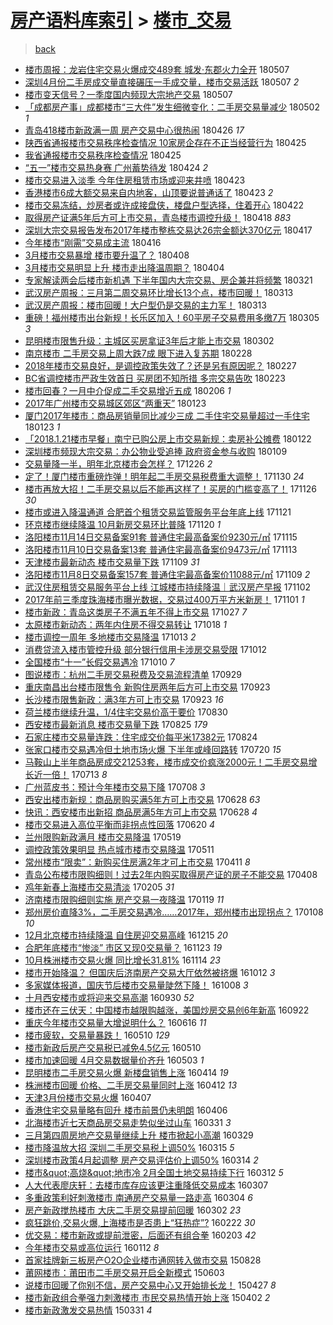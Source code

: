 [房产语料库索引](../../README.md)  > [楼市_交易](楼市_交易.md)
====
> [back](../README.md)

- [楼市周报：龙岩住宅交易火爆成交489套 城发·东郡火力全开](http://jkwz.applinzi.com/ittc/7100424745747219473.html#%E6%A5%BC%E5%B8%82%E5%91%A8%E6%8A%A5%EF%BC%9A%E9%BE%99%E5%B2%A9%E4%BD%8F%E5%AE%85%E4%BA%A4%E6%98%93%E7%81%AB%E7%88%86%E6%88%90%E4%BA%A4489%E5%A5%97+%E5%9F%8E%E5%8F%91%C2%B7%E4%B8%9C%E9%83%A1%E7%81%AB%E5%8A%9B%E5%85%A8%E5%BC%80) 180507  
- [深圳4月份二手房成交量直接碾压一手成交量，楼市交易活跃](http://jkwz.applinzi.com/ittc/7100332387135407110.html#%E6%B7%B1%E5%9C%B34%E6%9C%88%E4%BB%BD%E4%BA%8C%E6%89%8B%E6%88%BF%E6%88%90%E4%BA%A4%E9%87%8F%E7%9B%B4%E6%8E%A5%E7%A2%BE%E5%8E%8B%E4%B8%80%E6%89%8B%E6%88%90%E4%BA%A4%E9%87%8F%EF%BC%8C%E6%A5%BC%E5%B8%82%E4%BA%A4%E6%98%93%E6%B4%BB%E8%B7%83) 180507 *2* 
- [楼市变天信号？一季度国内频现大宗地产交易](http://jkwz.applinzi.com/ittc/7100282534023922695.html#%E6%A5%BC%E5%B8%82%E5%8F%98%E5%A4%A9%E4%BF%A1%E5%8F%B7%EF%BC%9F%E4%B8%80%E5%AD%A3%E5%BA%A6%E5%9B%BD%E5%86%85%E9%A2%91%E7%8E%B0%E5%A4%A7%E5%AE%97%E5%9C%B0%E4%BA%A7%E4%BA%A4%E6%98%93) 180507  
- [「成都房产事」成都楼市“三大件”发生细微变化：二手房交易量减少](http://jkwz.applinzi.com/ittc/7098539170903622663.html#%E3%80%8C%E6%88%90%E9%83%BD%E6%88%BF%E4%BA%A7%E4%BA%8B%E3%80%8D%E6%88%90%E9%83%BD%E6%A5%BC%E5%B8%82%E2%80%9C%E4%B8%89%E5%A4%A7%E4%BB%B6%E2%80%9D%E5%8F%91%E7%94%9F%E7%BB%86%E5%BE%AE%E5%8F%98%E5%8C%96%EF%BC%9A%E4%BA%8C%E6%89%8B%E6%88%BF%E4%BA%A4%E6%98%93%E9%87%8F%E5%87%8F%E5%B0%91) 180502 *1* 
- [青岛418楼市新政满一周 房产交易中心很热闹](http://jkwz.applinzi.com/ittc/7096190277788369937.html#%E9%9D%92%E5%B2%9B418%E6%A5%BC%E5%B8%82%E6%96%B0%E6%94%BF%E6%BB%A1%E4%B8%80%E5%91%A8+%E6%88%BF%E4%BA%A7%E4%BA%A4%E6%98%93%E4%B8%AD%E5%BF%83%E5%BE%88%E7%83%AD%E9%97%B9) 180426 *17* 
- [陕西省通报楼市交易秩序检查情况 10家房企存在不正当经营行为](http://jkwz.applinzi.com/ittc/7095837072864838666.html#%E9%99%95%E8%A5%BF%E7%9C%81%E9%80%9A%E6%8A%A5%E6%A5%BC%E5%B8%82%E4%BA%A4%E6%98%93%E7%A7%A9%E5%BA%8F%E6%A3%80%E6%9F%A5%E6%83%85%E5%86%B5+10%E5%AE%B6%E6%88%BF%E4%BC%81%E5%AD%98%E5%9C%A8%E4%B8%8D%E6%AD%A3%E5%BD%93%E7%BB%8F%E8%90%A5%E8%A1%8C%E4%B8%BA) 180425  
- [我省通报楼市交易秩序检查情况](http://jkwz.applinzi.com/ittc/7095734613924381712.html#%E6%88%91%E7%9C%81%E9%80%9A%E6%8A%A5%E6%A5%BC%E5%B8%82%E4%BA%A4%E6%98%93%E7%A7%A9%E5%BA%8F%E6%A3%80%E6%9F%A5%E6%83%85%E5%86%B5) 180425  
- [“五一”楼市交易热身赛 广州蓄势待发](http://jkwz.applinzi.com/ittc/7095503645582033931.html#%E2%80%9C%E4%BA%94%E4%B8%80%E2%80%9D%E6%A5%BC%E5%B8%82%E4%BA%A4%E6%98%93%E7%83%AD%E8%BA%AB%E8%B5%9B+%E5%B9%BF%E5%B7%9E%E8%93%84%E5%8A%BF%E5%BE%85%E5%8F%91) 180424 *2* 
- [楼市交易进入淡季 今年住房租赁市场或迎来井喷](http://jkwz.applinzi.com/ittc/7095187335501317126.html#%E6%A5%BC%E5%B8%82%E4%BA%A4%E6%98%93%E8%BF%9B%E5%85%A5%E6%B7%A1%E5%AD%A3+%E4%BB%8A%E5%B9%B4%E4%BD%8F%E6%88%BF%E7%A7%9F%E8%B5%81%E5%B8%82%E5%9C%BA%E6%88%96%E8%BF%8E%E6%9D%A5%E4%BA%95%E5%96%B7) 180423  
- [香港楼市6成大额交易来自内地客，山顶要说普通话了](http://jkwz.applinzi.com/ittc/7095173974642394119.html#%E9%A6%99%E6%B8%AF%E6%A5%BC%E5%B8%826%E6%88%90%E5%A4%A7%E9%A2%9D%E4%BA%A4%E6%98%93%E6%9D%A5%E8%87%AA%E5%86%85%E5%9C%B0%E5%AE%A2%EF%BC%8C%E5%B1%B1%E9%A1%B6%E8%A6%81%E8%AF%B4%E6%99%AE%E9%80%9A%E8%AF%9D%E4%BA%86) 180423 *2* 
- [楼市交易冻结，炒房者或许成接盘侠，楼盘户型选择，住着开心](http://jkwz.applinzi.com/ittc/7094899766901343249.html#%E6%A5%BC%E5%B8%82%E4%BA%A4%E6%98%93%E5%86%BB%E7%BB%93%EF%BC%8C%E7%82%92%E6%88%BF%E8%80%85%E6%88%96%E8%AE%B8%E6%88%90%E6%8E%A5%E7%9B%98%E4%BE%A0%EF%BC%8C%E6%A5%BC%E7%9B%98%E6%88%B7%E5%9E%8B%E9%80%89%E6%8B%A9%EF%BC%8C%E4%BD%8F%E7%9D%80%E5%BC%80%E5%BF%83) 180422  
- [取得房产证满5年后方可上市交易，青岛楼市调控升级！](http://jkwz.applinzi.com/ittc/7093365484718392337.html#%E5%8F%96%E5%BE%97%E6%88%BF%E4%BA%A7%E8%AF%81%E6%BB%A15%E5%B9%B4%E5%90%8E%E6%96%B9%E5%8F%AF%E4%B8%8A%E5%B8%82%E4%BA%A4%E6%98%93%EF%BC%8C%E9%9D%92%E5%B2%9B%E6%A5%BC%E5%B8%82%E8%B0%83%E6%8E%A7%E5%8D%87%E7%BA%A7%EF%BC%81) 180418 *883* 
- [深圳大宗交易报告发布2017年楼市整栋交易达26宗金额达370亿元](http://jkwz.applinzi.com/ittc/7092824912018539526.html#%E6%B7%B1%E5%9C%B3%E5%A4%A7%E5%AE%97%E4%BA%A4%E6%98%93%E6%8A%A5%E5%91%8A%E5%8F%91%E5%B8%832017%E5%B9%B4%E6%A5%BC%E5%B8%82%E6%95%B4%E6%A0%8B%E4%BA%A4%E6%98%93%E8%BE%BE26%E5%AE%97%E9%87%91%E9%A2%9D%E8%BE%BE370%E4%BA%BF%E5%85%83) 180417  
- [今年楼市“刚需”交易成主流](http://jkwz.applinzi.com/ittc/7092588731808875530.html#%E4%BB%8A%E5%B9%B4%E6%A5%BC%E5%B8%82%E2%80%9C%E5%88%9A%E9%9C%80%E2%80%9D%E4%BA%A4%E6%98%93%E6%88%90%E4%B8%BB%E6%B5%81) 180416  
- [3月楼市交易暴增 楼市要升温了？](http://jkwz.applinzi.com/ittc/7089644601512297483.html#3%E6%9C%88%E6%A5%BC%E5%B8%82%E4%BA%A4%E6%98%93%E6%9A%B4%E5%A2%9E+%E6%A5%BC%E5%B8%82%E8%A6%81%E5%8D%87%E6%B8%A9%E4%BA%86%EF%BC%9F) 180408  
- [3月楼市交易明显上升 楼市走出降温周期？](http://jkwz.applinzi.com/ittc/7088125610847372299.html#3%E6%9C%88%E6%A5%BC%E5%B8%82%E4%BA%A4%E6%98%93%E6%98%8E%E6%98%BE%E4%B8%8A%E5%8D%87+%E6%A5%BC%E5%B8%82%E8%B5%B0%E5%87%BA%E9%99%8D%E6%B8%A9%E5%91%A8%E6%9C%9F%EF%BC%9F) 180404  
- [专家解读两会后楼市新机遇 下半年国内大宗交易、房企兼并将频繁](http://jkwz.applinzi.com/ittc/7082851141002200081.html#%E4%B8%93%E5%AE%B6%E8%A7%A3%E8%AF%BB%E4%B8%A4%E4%BC%9A%E5%90%8E%E6%A5%BC%E5%B8%82%E6%96%B0%E6%9C%BA%E9%81%87+%E4%B8%8B%E5%8D%8A%E5%B9%B4%E5%9B%BD%E5%86%85%E5%A4%A7%E5%AE%97%E4%BA%A4%E6%98%93%E3%80%81%E6%88%BF%E4%BC%81%E5%85%BC%E5%B9%B6%E5%B0%86%E9%A2%91%E7%B9%81) 180321  
- [武汉房产周报：三月第二周交易环比增长13个点，楼市回暖！](http://jkwz.applinzi.com/ittc/7079909980117664785.html#%E6%AD%A6%E6%B1%89%E6%88%BF%E4%BA%A7%E5%91%A8%E6%8A%A5%EF%BC%9A%E4%B8%89%E6%9C%88%E7%AC%AC%E4%BA%8C%E5%91%A8%E4%BA%A4%E6%98%93%E7%8E%AF%E6%AF%94%E5%A2%9E%E9%95%BF13%E4%B8%AA%E7%82%B9%EF%BC%8C%E6%A5%BC%E5%B8%82%E5%9B%9E%E6%9A%96%EF%BC%81) 180313  
- [武汉房产周报：楼市回暖！大户型仍是交易的主力军！](http://jkwz.applinzi.com/ittc/7079909980180579335.html#%E6%AD%A6%E6%B1%89%E6%88%BF%E4%BA%A7%E5%91%A8%E6%8A%A5%EF%BC%9A%E6%A5%BC%E5%B8%82%E5%9B%9E%E6%9A%96%EF%BC%81%E5%A4%A7%E6%88%B7%E5%9E%8B%E4%BB%8D%E6%98%AF%E4%BA%A4%E6%98%93%E7%9A%84%E4%B8%BB%E5%8A%9B%E5%86%9B%EF%BC%81) 180313  
- [重磅！福州楼市出台新规！长乐区加入！60平房子交易费用多缴7万](http://jkwz.applinzi.com/ittc/7077086647634363398.html#%E9%87%8D%E7%A3%85%EF%BC%81%E7%A6%8F%E5%B7%9E%E6%A5%BC%E5%B8%82%E5%87%BA%E5%8F%B0%E6%96%B0%E8%A7%84%EF%BC%81%E9%95%BF%E4%B9%90%E5%8C%BA%E5%8A%A0%E5%85%A5%EF%BC%8160%E5%B9%B3%E6%88%BF%E5%AD%90%E4%BA%A4%E6%98%93%E8%B4%B9%E7%94%A8%E5%A4%9A%E7%BC%B47%E4%B8%87) 180305 *3* 
- [昆明楼市限售升级：主城区买房拿证3年后才能上市交易](http://jkwz.applinzi.com/ittc/7075783139429712907.html#%E6%98%86%E6%98%8E%E6%A5%BC%E5%B8%82%E9%99%90%E5%94%AE%E5%8D%87%E7%BA%A7%EF%BC%9A%E4%B8%BB%E5%9F%8E%E5%8C%BA%E4%B9%B0%E6%88%BF%E6%8B%BF%E8%AF%813%E5%B9%B4%E5%90%8E%E6%89%8D%E8%83%BD%E4%B8%8A%E5%B8%82%E4%BA%A4%E6%98%93) 180302  
- [南京楼市 二手房交易上周大跌7成 眼下进入复苏期](http://jkwz.applinzi.com/ittc/7075070263488414726.html#%E5%8D%97%E4%BA%AC%E6%A5%BC%E5%B8%82+%E4%BA%8C%E6%89%8B%E6%88%BF%E4%BA%A4%E6%98%93%E4%B8%8A%E5%91%A8%E5%A4%A7%E8%B7%8C7%E6%88%90+%E7%9C%BC%E4%B8%8B%E8%BF%9B%E5%85%A5%E5%A4%8D%E8%8B%8F%E6%9C%9F) 180228  
- [2018年楼市交易良好，是调控政策失效了？还是另有原因呢？](http://jkwz.applinzi.com/ittc/7074720085233370119.html#2018%E5%B9%B4%E6%A5%BC%E5%B8%82%E4%BA%A4%E6%98%93%E8%89%AF%E5%A5%BD%EF%BC%8C%E6%98%AF%E8%B0%83%E6%8E%A7%E6%94%BF%E7%AD%96%E5%A4%B1%E6%95%88%E4%BA%86%EF%BC%9F%E8%BF%98%E6%98%AF%E5%8F%A6%E6%9C%89%E5%8E%9F%E5%9B%A0%E5%91%A2%EF%BC%9F) 180227  
- [BC省调控楼市严政生效首日 买房团不知所措 多宗交易告吹](http://jkwz.applinzi.com/ittc/7073196506826146827.html#BC%E7%9C%81%E8%B0%83%E6%8E%A7%E6%A5%BC%E5%B8%82%E4%B8%A5%E6%94%BF%E7%94%9F%E6%95%88%E9%A6%96%E6%97%A5+%E4%B9%B0%E6%88%BF%E5%9B%A2%E4%B8%8D%E7%9F%A5%E6%89%80%E6%8E%AA+%E5%A4%9A%E5%AE%97%E4%BA%A4%E6%98%93%E5%91%8A%E5%90%B9) 180223  
- [楼市回春？一月中介促成二手交易增近五成](http://jkwz.applinzi.com/ittc/7066910639060943882.html#%E6%A5%BC%E5%B8%82%E5%9B%9E%E6%98%A5%EF%BC%9F%E4%B8%80%E6%9C%88%E4%B8%AD%E4%BB%8B%E4%BF%83%E6%88%90%E4%BA%8C%E6%89%8B%E4%BA%A4%E6%98%93%E5%A2%9E%E8%BF%91%E4%BA%94%E6%88%90) 180206 *1* 
- [2017年广州楼市交易城区郊区“两重天”](http://jkwz.applinzi.com/ittc/7061807859623265297.html#2017%E5%B9%B4%E5%B9%BF%E5%B7%9E%E6%A5%BC%E5%B8%82%E4%BA%A4%E6%98%93%E5%9F%8E%E5%8C%BA%E9%83%8A%E5%8C%BA%E2%80%9C%E4%B8%A4%E9%87%8D%E5%A4%A9%E2%80%9D) 180123  
- [厦门2017年楼市：商品房销量同比减少三成 二手住宅交易量超过一手住宅](http://jkwz.applinzi.com/ittc/7061678153867461638.html#%E5%8E%A6%E9%97%A82017%E5%B9%B4%E6%A5%BC%E5%B8%82%EF%BC%9A%E5%95%86%E5%93%81%E6%88%BF%E9%94%80%E9%87%8F%E5%90%8C%E6%AF%94%E5%87%8F%E5%B0%91%E4%B8%89%E6%88%90+%E4%BA%8C%E6%89%8B%E4%BD%8F%E5%AE%85%E4%BA%A4%E6%98%93%E9%87%8F%E8%B6%85%E8%BF%87%E4%B8%80%E6%89%8B%E4%BD%8F%E5%AE%85) 180123 *1* 
- [「2018.1.21楼市早餐」南宁已购公房上市交易新规：卖房补公摊费](http://jkwz.applinzi.com/ittc/7061355916232754182.html#%E3%80%8C2018.1.21%E6%A5%BC%E5%B8%82%E6%97%A9%E9%A4%90%E3%80%8D%E5%8D%97%E5%AE%81%E5%B7%B2%E8%B4%AD%E5%85%AC%E6%88%BF%E4%B8%8A%E5%B8%82%E4%BA%A4%E6%98%93%E6%96%B0%E8%A7%84%EF%BC%9A%E5%8D%96%E6%88%BF%E8%A1%A5%E5%85%AC%E6%91%8A%E8%B4%B9) 180122  
- [深圳楼市频现大宗交易：办公物业受追捧 政府资金参与收购](http://jkwz.applinzi.com/ittc/7056624876503172113.html#%E6%B7%B1%E5%9C%B3%E6%A5%BC%E5%B8%82%E9%A2%91%E7%8E%B0%E5%A4%A7%E5%AE%97%E4%BA%A4%E6%98%93%EF%BC%9A%E5%8A%9E%E5%85%AC%E7%89%A9%E4%B8%9A%E5%8F%97%E8%BF%BD%E6%8D%A7+%E6%94%BF%E5%BA%9C%E8%B5%84%E9%87%91%E5%8F%82%E4%B8%8E%E6%94%B6%E8%B4%AD) 180109  
- [交易量降一半，明年北京楼市会怎样？](http://jkwz.applinzi.com/ittc/7051500722942641168.html#%E4%BA%A4%E6%98%93%E9%87%8F%E9%99%8D%E4%B8%80%E5%8D%8A%EF%BC%8C%E6%98%8E%E5%B9%B4%E5%8C%97%E4%BA%AC%E6%A5%BC%E5%B8%82%E4%BC%9A%E6%80%8E%E6%A0%B7%EF%BC%9F) 171226 *2* 
- [定了！厦门楼市重磅炸弹！明年起二手房交易税费重大调整！](http://jkwz.applinzi.com/ittc/7041742795079943184.html#%E5%AE%9A%E4%BA%86%EF%BC%81%E5%8E%A6%E9%97%A8%E6%A5%BC%E5%B8%82%E9%87%8D%E7%A3%85%E7%82%B8%E5%BC%B9%EF%BC%81%E6%98%8E%E5%B9%B4%E8%B5%B7%E4%BA%8C%E6%89%8B%E6%88%BF%E4%BA%A4%E6%98%93%E7%A8%8E%E8%B4%B9%E9%87%8D%E5%A4%A7%E8%B0%83%E6%95%B4%EF%BC%81) 171130 *24* 
- [楼市再放大招！二手房交易以后不能再这样了！买房的门槛变高了！](http://jkwz.applinzi.com/ittc/7040181265775461393.html#%E6%A5%BC%E5%B8%82%E5%86%8D%E6%94%BE%E5%A4%A7%E6%8B%9B%EF%BC%81%E4%BA%8C%E6%89%8B%E6%88%BF%E4%BA%A4%E6%98%93%E4%BB%A5%E5%90%8E%E4%B8%8D%E8%83%BD%E5%86%8D%E8%BF%99%E6%A0%B7%E4%BA%86%EF%BC%81%E4%B9%B0%E6%88%BF%E7%9A%84%E9%97%A8%E6%A7%9B%E5%8F%98%E9%AB%98%E4%BA%86%EF%BC%81) 171126 *30* 
- [楼市或进入降温通道 合肥首个租赁交易监管服务平台年底上线](http://jkwz.applinzi.com/ittc/7038418517416739857.html#%E6%A5%BC%E5%B8%82%E6%88%96%E8%BF%9B%E5%85%A5%E9%99%8D%E6%B8%A9%E9%80%9A%E9%81%93+%E5%90%88%E8%82%A5%E9%A6%96%E4%B8%AA%E7%A7%9F%E8%B5%81%E4%BA%A4%E6%98%93%E7%9B%91%E7%AE%A1%E6%9C%8D%E5%8A%A1%E5%B9%B3%E5%8F%B0%E5%B9%B4%E5%BA%95%E4%B8%8A%E7%BA%BF) 171121  
- [环京楼市继续降温 10月新房交易环比普降](http://jkwz.applinzi.com/ittc/7037954194869322768.html#%E7%8E%AF%E4%BA%AC%E6%A5%BC%E5%B8%82%E7%BB%A7%E7%BB%AD%E9%99%8D%E6%B8%A9+10%E6%9C%88%E6%96%B0%E6%88%BF%E4%BA%A4%E6%98%93%E7%8E%AF%E6%AF%94%E6%99%AE%E9%99%8D) 171120 *1* 
- [洛阳楼市11月14日交易备案91套 普通住宅最高备案价9230元/㎡](http://jkwz.applinzi.com/ittc/7036105046230565904.html#%E6%B4%9B%E9%98%B3%E6%A5%BC%E5%B8%8211%E6%9C%8814%E6%97%A5%E4%BA%A4%E6%98%93%E5%A4%87%E6%A1%8891%E5%A5%97+%E6%99%AE%E9%80%9A%E4%BD%8F%E5%AE%85%E6%9C%80%E9%AB%98%E5%A4%87%E6%A1%88%E4%BB%B79230%E5%85%83%2F%E3%8E%A1) 171115  
- [洛阳楼市11月10日交易备案13套 普通住宅最高备案价9473元/㎡](http://jkwz.applinzi.com/ittc/7035363249313285137.html#%E6%B4%9B%E9%98%B3%E6%A5%BC%E5%B8%8211%E6%9C%8810%E6%97%A5%E4%BA%A4%E6%98%93%E5%A4%87%E6%A1%8813%E5%A5%97+%E6%99%AE%E9%80%9A%E4%BD%8F%E5%AE%85%E6%9C%80%E9%AB%98%E5%A4%87%E6%A1%88%E4%BB%B79473%E5%85%83%2F%E3%8E%A1) 171113  
- [天津楼市最新动态 楼市交易量下跌](http://jkwz.applinzi.com/ittc/7033992414023386128.html#%E5%A4%A9%E6%B4%A5%E6%A5%BC%E5%B8%82%E6%9C%80%E6%96%B0%E5%8A%A8%E6%80%81+%E6%A5%BC%E5%B8%82%E4%BA%A4%E6%98%93%E9%87%8F%E4%B8%8B%E8%B7%8C) 171109 *31* 
- [洛阳楼市11月8日交易备案157套 普通住宅最高备案价11088元/㎡](http://jkwz.applinzi.com/ittc/7033901233004348433.html#%E6%B4%9B%E9%98%B3%E6%A5%BC%E5%B8%8211%E6%9C%888%E6%97%A5%E4%BA%A4%E6%98%93%E5%A4%87%E6%A1%88157%E5%A5%97+%E6%99%AE%E9%80%9A%E4%BD%8F%E5%AE%85%E6%9C%80%E9%AB%98%E5%A4%87%E6%A1%88%E4%BB%B711088%E5%85%83%2F%E3%8E%A1) 171109 *2* 
- [武汉住房租赁交易服务平台上线 江城楼市持续降温｜武汉房产早报](http://jkwz.applinzi.com/ittc/7031288319210685457.html#%E6%AD%A6%E6%B1%89%E4%BD%8F%E6%88%BF%E7%A7%9F%E8%B5%81%E4%BA%A4%E6%98%93%E6%9C%8D%E5%8A%A1%E5%B9%B3%E5%8F%B0%E4%B8%8A%E7%BA%BF+%E6%B1%9F%E5%9F%8E%E6%A5%BC%E5%B8%82%E6%8C%81%E7%BB%AD%E9%99%8D%E6%B8%A9%EF%BD%9C%E6%AD%A6%E6%B1%89%E6%88%BF%E4%BA%A7%E6%97%A9%E6%8A%A5) 171102  
- [2017年前三季度珠海楼市曝光数据，交易过400万平方米新房！](http://jkwz.applinzi.com/ittc/7030893400788829200.html#2017%E5%B9%B4%E5%89%8D%E4%B8%89%E5%AD%A3%E5%BA%A6%E7%8F%A0%E6%B5%B7%E6%A5%BC%E5%B8%82%E6%9B%9D%E5%85%89%E6%95%B0%E6%8D%AE%EF%BC%8C%E4%BA%A4%E6%98%93%E8%BF%87400%E4%B8%87%E5%B9%B3%E6%96%B9%E7%B1%B3%E6%96%B0%E6%88%BF%EF%BC%81) 171101 *1* 
- [楼市新政：青岛这类房子不满五年不得上市交易](http://jkwz.applinzi.com/ittc/7029058833622762513.html#%E6%A5%BC%E5%B8%82%E6%96%B0%E6%94%BF%EF%BC%9A%E9%9D%92%E5%B2%9B%E8%BF%99%E7%B1%BB%E6%88%BF%E5%AD%90%E4%B8%8D%E6%BB%A1%E4%BA%94%E5%B9%B4%E4%B8%8D%E5%BE%97%E4%B8%8A%E5%B8%82%E4%BA%A4%E6%98%93) 171027 *7* 
- [太原楼市新动态：两年内住房不得交易转让](http://jkwz.applinzi.com/ittc/7025715392184583185.html#%E5%A4%AA%E5%8E%9F%E6%A5%BC%E5%B8%82%E6%96%B0%E5%8A%A8%E6%80%81%EF%BC%9A%E4%B8%A4%E5%B9%B4%E5%86%85%E4%BD%8F%E6%88%BF%E4%B8%8D%E5%BE%97%E4%BA%A4%E6%98%93%E8%BD%AC%E8%AE%A9) 171018 *1* 
- [楼市调控一周年 多地楼市交易降温](http://jkwz.applinzi.com/ittc/7023852023760552977.html#%E6%A5%BC%E5%B8%82%E8%B0%83%E6%8E%A7%E4%B8%80%E5%91%A8%E5%B9%B4+%E5%A4%9A%E5%9C%B0%E6%A5%BC%E5%B8%82%E4%BA%A4%E6%98%93%E9%99%8D%E6%B8%A9) 171013 *2* 
- [消费贷流入楼市管控升级 部分银行信用卡涉房交易受限](http://jkwz.applinzi.com/ittc/7023636469275690001.html#%E6%B6%88%E8%B4%B9%E8%B4%B7%E6%B5%81%E5%85%A5%E6%A5%BC%E5%B8%82%E7%AE%A1%E6%8E%A7%E5%8D%87%E7%BA%A7+%E9%83%A8%E5%88%86%E9%93%B6%E8%A1%8C%E4%BF%A1%E7%94%A8%E5%8D%A1%E6%B6%89%E6%88%BF%E4%BA%A4%E6%98%93%E5%8F%97%E9%99%90) 171012  
- [全国楼市“十一”长假交易遇冷](http://jkwz.applinzi.com/ittc/7022707750851838993.html#%E5%85%A8%E5%9B%BD%E6%A5%BC%E5%B8%82%E2%80%9C%E5%8D%81%E4%B8%80%E2%80%9D%E9%95%BF%E5%81%87%E4%BA%A4%E6%98%93%E9%81%87%E5%86%B7) 171010 *7* 
- [图说楼市：杭州二手房交易税费及交易流程清单](http://jkwz.applinzi.com/ittc/7018661201251402768.html#%E5%9B%BE%E8%AF%B4%E6%A5%BC%E5%B8%82%EF%BC%9A%E6%9D%AD%E5%B7%9E%E4%BA%8C%E6%89%8B%E6%88%BF%E4%BA%A4%E6%98%93%E7%A8%8E%E8%B4%B9%E5%8F%8A%E4%BA%A4%E6%98%93%E6%B5%81%E7%A8%8B%E6%B8%85%E5%8D%95) 170929  
- [重庆南昌出台楼市限售令 新购住房两年后方可上市交易](http://jkwz.applinzi.com/ittc/7016408591257568273.html#%E9%87%8D%E5%BA%86%E5%8D%97%E6%98%8C%E5%87%BA%E5%8F%B0%E6%A5%BC%E5%B8%82%E9%99%90%E5%94%AE%E4%BB%A4+%E6%96%B0%E8%B4%AD%E4%BD%8F%E6%88%BF%E4%B8%A4%E5%B9%B4%E5%90%8E%E6%96%B9%E5%8F%AF%E4%B8%8A%E5%B8%82%E4%BA%A4%E6%98%93) 170923  
- [长沙楼市限售新政：满3年方可上市交易](http://jkwz.applinzi.com/ittc/7016298871586817040.html#%E9%95%BF%E6%B2%99%E6%A5%BC%E5%B8%82%E9%99%90%E5%94%AE%E6%96%B0%E6%94%BF%EF%BC%9A%E6%BB%A13%E5%B9%B4%E6%96%B9%E5%8F%AF%E4%B8%8A%E5%B8%82%E4%BA%A4%E6%98%93) 170923 *16* 
- [荷兰楼市继续升温，1/4住宅交易价高于要价](http://jkwz.applinzi.com/ittc/7007675927897834513.html#%E8%8D%B7%E5%85%B0%E6%A5%BC%E5%B8%82%E7%BB%A7%E7%BB%AD%E5%8D%87%E6%B8%A9%EF%BC%8C1%2F4%E4%BD%8F%E5%AE%85%E4%BA%A4%E6%98%93%E4%BB%B7%E9%AB%98%E4%BA%8E%E8%A6%81%E4%BB%B7) 170830  
- [西安楼市最新消息 楼市交易量下跌](http://jkwz.applinzi.com/ittc/7005688701001401361.html#%E8%A5%BF%E5%AE%89%E6%A5%BC%E5%B8%82%E6%9C%80%E6%96%B0%E6%B6%88%E6%81%AF+%E6%A5%BC%E5%B8%82%E4%BA%A4%E6%98%93%E9%87%8F%E4%B8%8B%E8%B7%8C) 170825 *179* 
- [石家庄楼市交易量连跌：住宅成交价每平米17382元](http://jkwz.applinzi.com/ittc/7005185751678190353.html#%E7%9F%B3%E5%AE%B6%E5%BA%84%E6%A5%BC%E5%B8%82%E4%BA%A4%E6%98%93%E9%87%8F%E8%BF%9E%E8%B7%8C%EF%BC%9A%E4%BD%8F%E5%AE%85%E6%88%90%E4%BA%A4%E4%BB%B7%E6%AF%8F%E5%B9%B3%E7%B1%B317382%E5%85%83) 170824  
- [张家口楼市交易遇冷但土地市场火爆 下半年或峰回路转](http://jkwz.applinzi.com/ittc/6992298230917104657.html#%E5%BC%A0%E5%AE%B6%E5%8F%A3%E6%A5%BC%E5%B8%82%E4%BA%A4%E6%98%93%E9%81%87%E5%86%B7%E4%BD%86%E5%9C%9F%E5%9C%B0%E5%B8%82%E5%9C%BA%E7%81%AB%E7%88%86+%E4%B8%8B%E5%8D%8A%E5%B9%B4%E6%88%96%E5%B3%B0%E5%9B%9E%E8%B7%AF%E8%BD%AC) 170720 *15* 
- [马鞍山上半年商品房成交21253套，楼市成交价疯涨2000元！二手房交易增长近一倍！](http://jkwz.applinzi.com/ittc/6989762796165006353.html#%E9%A9%AC%E9%9E%8D%E5%B1%B1%E4%B8%8A%E5%8D%8A%E5%B9%B4%E5%95%86%E5%93%81%E6%88%BF%E6%88%90%E4%BA%A421253%E5%A5%97%EF%BC%8C%E6%A5%BC%E5%B8%82%E6%88%90%E4%BA%A4%E4%BB%B7%E7%96%AF%E6%B6%A82000%E5%85%83%EF%BC%81%E4%BA%8C%E6%89%8B%E6%88%BF%E4%BA%A4%E6%98%93%E5%A2%9E%E9%95%BF%E8%BF%91%E4%B8%80%E5%80%8D%EF%BC%81) 170713 *8* 
- [广州蓝皮书：预计今年楼市交易下降](http://jkwz.applinzi.com/ittc/6987805292589745169.html#%E5%B9%BF%E5%B7%9E%E8%93%9D%E7%9A%AE%E4%B9%A6%EF%BC%9A%E9%A2%84%E8%AE%A1%E4%BB%8A%E5%B9%B4%E6%A5%BC%E5%B8%82%E4%BA%A4%E6%98%93%E4%B8%8B%E9%99%8D) 170708 *3* 
- [西安出楼市新规：商品房购买满5年方可上市交易](http://jkwz.applinzi.com/ittc/6984275633981883396.html#%E8%A5%BF%E5%AE%89%E5%87%BA%E6%A5%BC%E5%B8%82%E6%96%B0%E8%A7%84%EF%BC%9A%E5%95%86%E5%93%81%E6%88%BF%E8%B4%AD%E4%B9%B0%E6%BB%A15%E5%B9%B4%E6%96%B9%E5%8F%AF%E4%B8%8A%E5%B8%82%E4%BA%A4%E6%98%93) 170628 *63* 
- [快讯：西安楼市出新招 商品房满5年方可上市交易](http://jkwz.applinzi.com/ittc/6984273577514632197.html#%E5%BF%AB%E8%AE%AF%EF%BC%9A%E8%A5%BF%E5%AE%89%E6%A5%BC%E5%B8%82%E5%87%BA%E6%96%B0%E6%8B%9B+%E5%95%86%E5%93%81%E6%88%BF%E6%BB%A15%E5%B9%B4%E6%96%B9%E5%8F%AF%E4%B8%8A%E5%B8%82%E4%BA%A4%E6%98%93) 170628 *4* 
- [楼市交易进入高位平衡而非拐点性回落](http://jkwz.applinzi.com/ittc/6981382155719410692.html#%E6%A5%BC%E5%B8%82%E4%BA%A4%E6%98%93%E8%BF%9B%E5%85%A5%E9%AB%98%E4%BD%8D%E5%B9%B3%E8%A1%A1%E8%80%8C%E9%9D%9E%E6%8B%90%E7%82%B9%E6%80%A7%E5%9B%9E%E8%90%BD) 170620 *4* 
- [兰州限购新政满月 楼市交易降温](http://jkwz.applinzi.com/ittc/6969381468508783621.html#%E5%85%B0%E5%B7%9E%E9%99%90%E8%B4%AD%E6%96%B0%E6%94%BF%E6%BB%A1%E6%9C%88+%E6%A5%BC%E5%B8%82%E4%BA%A4%E6%98%93%E9%99%8D%E6%B8%A9) 170519  
- [调控政策效果明显 热点城市楼市交易降温](http://jkwz.applinzi.com/ittc/6966409982755996677.html#%E8%B0%83%E6%8E%A7%E6%94%BF%E7%AD%96%E6%95%88%E6%9E%9C%E6%98%8E%E6%98%BE+%E7%83%AD%E7%82%B9%E5%9F%8E%E5%B8%82%E6%A5%BC%E5%B8%82%E4%BA%A4%E6%98%93%E9%99%8D%E6%B8%A9) 170511  
- [常州楼市“限卖”：新购买住房满2年才可上市交易](http://jkwz.applinzi.com/ittc/6955217545207481349.html#%E5%B8%B8%E5%B7%9E%E6%A5%BC%E5%B8%82%E2%80%9C%E9%99%90%E5%8D%96%E2%80%9D%EF%BC%9A%E6%96%B0%E8%B4%AD%E4%B9%B0%E4%BD%8F%E6%88%BF%E6%BB%A12%E5%B9%B4%E6%89%8D%E5%8F%AF%E4%B8%8A%E5%B8%82%E4%BA%A4%E6%98%93) 170411 *8* 
- [青岛公布楼市限购细则！过去2年内购买取得房产证的房子不能交易](http://jkwz.applinzi.com/ittc/6954135458085864452.html#%E9%9D%92%E5%B2%9B%E5%85%AC%E5%B8%83%E6%A5%BC%E5%B8%82%E9%99%90%E8%B4%AD%E7%BB%86%E5%88%99%EF%BC%81%E8%BF%87%E5%8E%BB2%E5%B9%B4%E5%86%85%E8%B4%AD%E4%B9%B0%E5%8F%96%E5%BE%97%E6%88%BF%E4%BA%A7%E8%AF%81%E7%9A%84%E6%88%BF%E5%AD%90%E4%B8%8D%E8%83%BD%E4%BA%A4%E6%98%93) 170408  
- [鸡年新春上海楼市交易清淡](http://jkwz.applinzi.com/ittc/6931136900818797573.html#%E9%B8%A1%E5%B9%B4%E6%96%B0%E6%98%A5%E4%B8%8A%E6%B5%B7%E6%A5%BC%E5%B8%82%E4%BA%A4%E6%98%93%E6%B8%85%E6%B7%A1) 170205 *31* 
- [济南楼市限购细则实施 房产交易一夜降温](http://jkwz.applinzi.com/ittc/6924776903469958149.html#%E6%B5%8E%E5%8D%97%E6%A5%BC%E5%B8%82%E9%99%90%E8%B4%AD%E7%BB%86%E5%88%99%E5%AE%9E%E6%96%BD+%E6%88%BF%E4%BA%A7%E4%BA%A4%E6%98%93%E4%B8%80%E5%A4%9C%E9%99%8D%E6%B8%A9) 170119 *11* 
- [郑州房价直降3%，二手房交易遇冷……2017年，郑州楼市出现拐点？](http://jkwz.applinzi.com/ittc/6920831749184816133.html#%E9%83%91%E5%B7%9E%E6%88%BF%E4%BB%B7%E7%9B%B4%E9%99%8D3%25%EF%BC%8C%E4%BA%8C%E6%89%8B%E6%88%BF%E4%BA%A4%E6%98%93%E9%81%87%E5%86%B7%E2%80%A6%E2%80%A62017%E5%B9%B4%EF%BC%8C%E9%83%91%E5%B7%9E%E6%A5%BC%E5%B8%82%E5%87%BA%E7%8E%B0%E6%8B%90%E7%82%B9%EF%BC%9F) 170108 *10* 
- [12月北京楼市持续降温 自住房迎交易高峰](http://jkwz.applinzi.com/ittc/6911772412449653765.html#12%E6%9C%88%E5%8C%97%E4%BA%AC%E6%A5%BC%E5%B8%82%E6%8C%81%E7%BB%AD%E9%99%8D%E6%B8%A9+%E8%87%AA%E4%BD%8F%E6%88%BF%E8%BF%8E%E4%BA%A4%E6%98%93%E9%AB%98%E5%B3%B0) 161215 *20* 
- [合肥年底楼市“惨淡” 市区又现0交易量？](http://jkwz.applinzi.com/ittc/6903619529195652101.html#%E5%90%88%E8%82%A5%E5%B9%B4%E5%BA%95%E6%A5%BC%E5%B8%82%E2%80%9C%E6%83%A8%E6%B7%A1%E2%80%9D+%E5%B8%82%E5%8C%BA%E5%8F%88%E7%8E%B00%E4%BA%A4%E6%98%93%E9%87%8F%EF%BC%9F) 161123 *19* 
- [10月株洲楼市交易火爆 同比增长31.81%](http://jkwz.applinzi.com/ittc/6900272590299333637.html#10%E6%9C%88%E6%A0%AA%E6%B4%B2%E6%A5%BC%E5%B8%82%E4%BA%A4%E6%98%93%E7%81%AB%E7%88%86+%E5%90%8C%E6%AF%94%E5%A2%9E%E9%95%BF31.81%25) 161114 *23* 
- [楼市开始降温？ 但国庆后济南房产交易大厅依然被挤爆](http://jkwz.applinzi.com/ittc/6888037808798696452.html#%E6%A5%BC%E5%B8%82%E5%BC%80%E5%A7%8B%E9%99%8D%E6%B8%A9%EF%BC%9F+%E4%BD%86%E5%9B%BD%E5%BA%86%E5%90%8E%E6%B5%8E%E5%8D%97%E6%88%BF%E4%BA%A7%E4%BA%A4%E6%98%93%E5%A4%A7%E5%8E%85%E4%BE%9D%E7%84%B6%E8%A2%AB%E6%8C%A4%E7%88%86) 161012 *3* 
- [多家媒体报道，国庆节后楼市交易量陡然下降！](http://jkwz.applinzi.com/ittc/6886663448003347461.html#%E5%A4%9A%E5%AE%B6%E5%AA%92%E4%BD%93%E6%8A%A5%E9%81%93%EF%BC%8C%E5%9B%BD%E5%BA%86%E8%8A%82%E5%90%8E%E6%A5%BC%E5%B8%82%E4%BA%A4%E6%98%93%E9%87%8F%E9%99%A1%E7%84%B6%E4%B8%8B%E9%99%8D%EF%BC%81) 161008 *3* 
- [十月西安楼市或将迎来交易高潮](http://jkwz.applinzi.com/ittc/6883493458102191109.html#%E5%8D%81%E6%9C%88%E8%A5%BF%E5%AE%89%E6%A5%BC%E5%B8%82%E6%88%96%E5%B0%86%E8%BF%8E%E6%9D%A5%E4%BA%A4%E6%98%93%E9%AB%98%E6%BD%AE) 160930 *52* 
- [楼市还在三伏天：中国楼市越限购越涨，美国炒房交易创6年新高](http://jkwz.applinzi.com/ittc/6880697085690643460.html#%E6%A5%BC%E5%B8%82%E8%BF%98%E5%9C%A8%E4%B8%89%E4%BC%8F%E5%A4%A9%EF%BC%9A%E4%B8%AD%E5%9B%BD%E6%A5%BC%E5%B8%82%E8%B6%8A%E9%99%90%E8%B4%AD%E8%B6%8A%E6%B6%A8%EF%BC%8C%E7%BE%8E%E5%9B%BD%E7%82%92%E6%88%BF%E4%BA%A4%E6%98%93%E5%88%9B6%E5%B9%B4%E6%96%B0%E9%AB%98) 160922  
- [重庆今年楼市交易量大增说明什么？](http://jkwz.applinzi.com/ittc/6844111722004349957.html#%E9%87%8D%E5%BA%86%E4%BB%8A%E5%B9%B4%E6%A5%BC%E5%B8%82%E4%BA%A4%E6%98%93%E9%87%8F%E5%A4%A7%E5%A2%9E%E8%AF%B4%E6%98%8E%E4%BB%80%E4%B9%88%EF%BC%9F) 160616 *11* 
- [楼市疲软，交易量暴跌！](http://jkwz.applinzi.com/ittc/6830650427091452932.html#%E6%A5%BC%E5%B8%82%E7%96%B2%E8%BD%AF%EF%BC%8C%E4%BA%A4%E6%98%93%E9%87%8F%E6%9A%B4%E8%B7%8C%EF%BC%81) 160510 *129* 
- [楼市新政后房产交易税已减免4.5亿元](http://jkwz.applinzi.com/ittc/6830508133726028805.html#%E6%A5%BC%E5%B8%82%E6%96%B0%E6%94%BF%E5%90%8E%E6%88%BF%E4%BA%A7%E4%BA%A4%E6%98%93%E7%A8%8E%E5%B7%B2%E5%87%8F%E5%85%8D4.5%E4%BA%BF%E5%85%83) 160510  
- [楼市加速回暖 4月交易数据量价齐升](http://jkwz.applinzi.com/ittc/6828000635781645316.html#%E6%A5%BC%E5%B8%82%E5%8A%A0%E9%80%9F%E5%9B%9E%E6%9A%96+4%E6%9C%88%E4%BA%A4%E6%98%93%E6%95%B0%E6%8D%AE%E9%87%8F%E4%BB%B7%E9%BD%90%E5%8D%87) 160503 *1* 
- [昆明楼市二手房交易火爆 新楼盘销售上涨](http://jkwz.applinzi.com/ittc/6820871885319308293.html#%E6%98%86%E6%98%8E%E6%A5%BC%E5%B8%82%E4%BA%8C%E6%89%8B%E6%88%BF%E4%BA%A4%E6%98%93%E7%81%AB%E7%88%86+%E6%96%B0%E6%A5%BC%E7%9B%98%E9%94%80%E5%94%AE%E4%B8%8A%E6%B6%A8) 160414 *19* 
- [株洲楼市回暖 价格、二手房交易量同时上涨](http://jkwz.applinzi.com/ittc/6820114323405800453.html#%E6%A0%AA%E6%B4%B2%E6%A5%BC%E5%B8%82%E5%9B%9E%E6%9A%96+%E4%BB%B7%E6%A0%BC%E3%80%81%E4%BA%8C%E6%89%8B%E6%88%BF%E4%BA%A4%E6%98%93%E9%87%8F%E5%90%8C%E6%97%B6%E4%B8%8A%E6%B6%A8) 160412 *13* 
- [天津3月份楼市交易火爆](http://jkwz.applinzi.com/ittc/6818345612801999876.html#%E5%A4%A9%E6%B4%A53%E6%9C%88%E4%BB%BD%E6%A5%BC%E5%B8%82%E4%BA%A4%E6%98%93%E7%81%AB%E7%88%86) 160407  
- [香港住宅交易量略有回升 楼市前景仍未明朗](http://jkwz.applinzi.com/ittc/6818000009769272324.html#%E9%A6%99%E6%B8%AF%E4%BD%8F%E5%AE%85%E4%BA%A4%E6%98%93%E9%87%8F%E7%95%A5%E6%9C%89%E5%9B%9E%E5%8D%87+%E6%A5%BC%E5%B8%82%E5%89%8D%E6%99%AF%E4%BB%8D%E6%9C%AA%E6%98%8E%E6%9C%97) 160406  
- [北海楼市近七天商品房交易走势似坐过山车](http://jkwz.applinzi.com/ittc/6815793773200016389.html#%E5%8C%97%E6%B5%B7%E6%A5%BC%E5%B8%82%E8%BF%91%E4%B8%83%E5%A4%A9%E5%95%86%E5%93%81%E6%88%BF%E4%BA%A4%E6%98%93%E8%B5%B0%E5%8A%BF%E4%BC%BC%E5%9D%90%E8%BF%87%E5%B1%B1%E8%BD%A6) 160331 *3* 
- [三月第四周房地产交易量继续上升 楼市掀起小高潮](http://jkwz.applinzi.com/ittc/6814932375314105349.html#%E4%B8%89%E6%9C%88%E7%AC%AC%E5%9B%9B%E5%91%A8%E6%88%BF%E5%9C%B0%E4%BA%A7%E4%BA%A4%E6%98%93%E9%87%8F%E7%BB%A7%E7%BB%AD%E4%B8%8A%E5%8D%87+%E6%A5%BC%E5%B8%82%E6%8E%80%E8%B5%B7%E5%B0%8F%E9%AB%98%E6%BD%AE) 160329  
- [楼市降温放大招 深圳二手房交易税上调50%](http://jkwz.applinzi.com/ittc/6809733043065455621.html#%E6%A5%BC%E5%B8%82%E9%99%8D%E6%B8%A9%E6%94%BE%E5%A4%A7%E6%8B%9B+%E6%B7%B1%E5%9C%B3%E4%BA%8C%E6%89%8B%E6%88%BF%E4%BA%A4%E6%98%93%E7%A8%8E%E4%B8%8A%E8%B0%8350%25) 160315 *5* 
- [深圳楼市政策4月起调整 房产交易评估价上调50%](http://jkwz.applinzi.com/ittc/6809476045979780100.html#%E6%B7%B1%E5%9C%B3%E6%A5%BC%E5%B8%82%E6%94%BF%E7%AD%964%E6%9C%88%E8%B5%B7%E8%B0%83%E6%95%B4+%E6%88%BF%E4%BA%A7%E4%BA%A4%E6%98%93%E8%AF%84%E4%BC%B0%E4%BB%B7%E4%B8%8A%E8%B0%8350%25) 160314 *2* 
- [楼市\&quot;高烧\&quot;地市冷 2月全国土地交易持续下行](http://jkwz.applinzi.com/ittc/6808626077207364613.html#%E6%A5%BC%E5%B8%82%5C%26quot%3B%E9%AB%98%E7%83%A7%5C%26quot%3B%E5%9C%B0%E5%B8%82%E5%86%B7+2%E6%9C%88%E5%85%A8%E5%9B%BD%E5%9C%9F%E5%9C%B0%E4%BA%A4%E6%98%93%E6%8C%81%E7%BB%AD%E4%B8%8B%E8%A1%8C) 160312 *5* 
- [人大代表廖庆轩：去楼市库存应该更注重降低交易成本](http://jkwz.applinzi.com/ittc/6806804983127213061.html#%E4%BA%BA%E5%A4%A7%E4%BB%A3%E8%A1%A8%E5%BB%96%E5%BA%86%E8%BD%A9%EF%BC%9A%E5%8E%BB%E6%A5%BC%E5%B8%82%E5%BA%93%E5%AD%98%E5%BA%94%E8%AF%A5%E6%9B%B4%E6%B3%A8%E9%87%8D%E9%99%8D%E4%BD%8E%E4%BA%A4%E6%98%93%E6%88%90%E6%9C%AC) 160307  
- [多重政策利好刺激楼市 南通房产交易量一路走高](http://jkwz.applinzi.com/ittc/6805665987902833669.html#%E5%A4%9A%E9%87%8D%E6%94%BF%E7%AD%96%E5%88%A9%E5%A5%BD%E5%88%BA%E6%BF%80%E6%A5%BC%E5%B8%82+%E5%8D%97%E9%80%9A%E6%88%BF%E4%BA%A7%E4%BA%A4%E6%98%93%E9%87%8F%E4%B8%80%E8%B7%AF%E8%B5%B0%E9%AB%98) 160304 *6* 
- [房产新政搅热楼市 大庆二手房交易提前回暖](http://jkwz.applinzi.com/ittc/6804903176956281861.html#%E6%88%BF%E4%BA%A7%E6%96%B0%E6%94%BF%E6%90%85%E7%83%AD%E6%A5%BC%E5%B8%82+%E5%A4%A7%E5%BA%86%E4%BA%8C%E6%89%8B%E6%88%BF%E4%BA%A4%E6%98%93%E6%8F%90%E5%89%8D%E5%9B%9E%E6%9A%96) 160302 *23* 
- [疯狂跳价,交易火爆,上海楼市是否患上“狂热症”?](http://jkwz.applinzi.com/ittc/6801730028958123012.html#%E7%96%AF%E7%8B%82%E8%B7%B3%E4%BB%B7%2C%E4%BA%A4%E6%98%93%E7%81%AB%E7%88%86%2C%E4%B8%8A%E6%B5%B7%E6%A5%BC%E5%B8%82%E6%98%AF%E5%90%A6%E6%82%A3%E4%B8%8A%E2%80%9C%E7%8B%82%E7%83%AD%E7%97%87%E2%80%9D%3F) 160222 *30* 
- [优交易：楼市新政或提前泄密，后面还有组合拳](http://jkwz.applinzi.com/ittc/6794518030772077573.html#%E4%BC%98%E4%BA%A4%E6%98%93%EF%BC%9A%E6%A5%BC%E5%B8%82%E6%96%B0%E6%94%BF%E6%88%96%E6%8F%90%E5%89%8D%E6%B3%84%E5%AF%86%EF%BC%8C%E5%90%8E%E9%9D%A2%E8%BF%98%E6%9C%89%E7%BB%84%E5%90%88%E6%8B%B3) 160203 *42* 
- [今年楼市交易或高位运行](http://jkwz.applinzi.com/ittc/6786334966183101445.html#%E4%BB%8A%E5%B9%B4%E6%A5%BC%E5%B8%82%E4%BA%A4%E6%98%93%E6%88%96%E9%AB%98%E4%BD%8D%E8%BF%90%E8%A1%8C) 160112 *8* 
- [首家挂牌新三板房产O2O企业楼市通网转入做市交易](http://jkwz.applinzi.com/ittc/6735532546295809028.html#%E9%A6%96%E5%AE%B6%E6%8C%82%E7%89%8C%E6%96%B0%E4%B8%89%E6%9D%BF%E6%88%BF%E4%BA%A7O2O%E4%BC%81%E4%B8%9A%E6%A5%BC%E5%B8%82%E9%80%9A%E7%BD%91%E8%BD%AC%E5%85%A5%E5%81%9A%E5%B8%82%E4%BA%A4%E6%98%93) 150828  
- [莆网楼市：莆田市二手房交易开启全新模式](http://jkwz.applinzi.com/ittc/547650611420104920.html#%E8%8E%86%E7%BD%91%E6%A5%BC%E5%B8%82%EF%BC%9A%E8%8E%86%E7%94%B0%E5%B8%82%E4%BA%8C%E6%89%8B%E6%88%BF%E4%BA%A4%E6%98%93%E5%BC%80%E5%90%AF%E5%85%A8%E6%96%B0%E6%A8%A1%E5%BC%8F) 150603  
- [说楼市回暖了你别不信，房产交易中心又开始排长龙！](http://jkwz.applinzi.com/ittc/547650611408163678.html#%E8%AF%B4%E6%A5%BC%E5%B8%82%E5%9B%9E%E6%9A%96%E4%BA%86%E4%BD%A0%E5%88%AB%E4%B8%8D%E4%BF%A1%EF%BC%8C%E6%88%BF%E4%BA%A7%E4%BA%A4%E6%98%93%E4%B8%AD%E5%BF%83%E5%8F%88%E5%BC%80%E5%A7%8B%E6%8E%92%E9%95%BF%E9%BE%99%EF%BC%81) 150427 *8* 
- [楼市新政组合拳强力刺激楼市 市民交易热情开始上涨](http://jkwz.applinzi.com/ittc/547650611401723393.html#%E6%A5%BC%E5%B8%82%E6%96%B0%E6%94%BF%E7%BB%84%E5%90%88%E6%8B%B3%E5%BC%BA%E5%8A%9B%E5%88%BA%E6%BF%80%E6%A5%BC%E5%B8%82+%E5%B8%82%E6%B0%91%E4%BA%A4%E6%98%93%E7%83%AD%E6%83%85%E5%BC%80%E5%A7%8B%E4%B8%8A%E6%B6%A8) 150402 *2* 
- [楼市新政激发交易热情](http://jkwz.applinzi.com/ittc/547650611399601314.html#%E6%A5%BC%E5%B8%82%E6%96%B0%E6%94%BF%E6%BF%80%E5%8F%91%E4%BA%A4%E6%98%93%E7%83%AD%E6%83%85) 150331 *4* 
